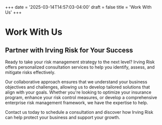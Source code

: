 +++
date = '2025-03-14T14:57:03-04:00'
draft = false
title = 'Work With Us'
+++

# Work With Us
## Partner with Irving Risk for Your Success

Ready to take your risk management strategy to the next level? Irving Risk offers personalized consultation services to help you identify, assess, and mitigate risks effectively.

Our collaborative approach ensures that we understand your business objectives and challenges, allowing us to develop tailored solutions that align with your goals. Whether you're looking to optimize your insurance program, enhance your risk control measures, or develop a comprehensive enterprise risk management framework, we have the expertise to help.

Contact us today to schedule a consultation and discover how Irving Risk can help protect your business and support your growth.
